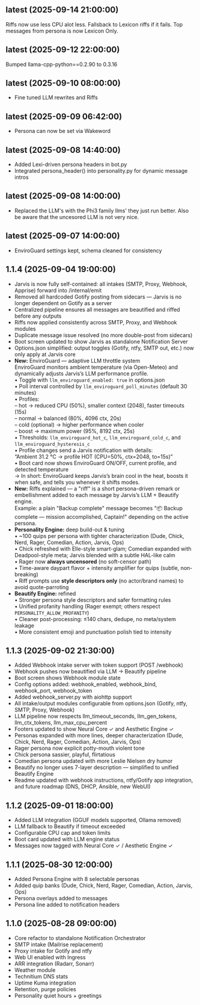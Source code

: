 ## latest (2025-09-14 21:00:00)
Riffs now use less CPU alot less.
Fallsback to Lexicon riffs if it fails.
Top messages from persona is now Lexicon Only.
## latest (2025-09-12 22:00:00)
Bumped llama-cpp-python==0.2.90 to 0.3.16
## latest (2025-09-10 08:00:00)
- Fine tuned LLM rewrites and Riffs
## latest (2025-09-09 06:42:00)
- Persona can now be set via Wakeword
## latest (2025-09-08 14:40:00)
- Added Lexi-driven persona headers in bot.py
- Integrated persona_header() into personality.py for dynamic message intros
## latest (2025-09-08 14:00:00)
- Replaced the LLM's with the Phi3 family llms' they just run better. Also be aware that the uncesored LLM is not very nice.
## latest (2025-09-07 14:00:00)
- EnviroGuard settings kept, schema cleaned for consistency
## 1.1.4 (2025-09-04 19:00:00)
- Jarvis is now fully self-contained: all intakes (SMTP, Proxy, Webhook, Apprise) forward into /internal/emit
- Removed all hardcoded Gotify posting from sidecars — Jarvis is no longer dependent on Gotify as a server
- Centralized pipeline ensures all messages are beautified and riffed before any outputs
- Riffs now applied consistently across SMTP, Proxy, and Webhook modules
- Duplicate message issue resolved (no more double-post from sidecars)
- Boot screen updated to show Jarvis as standalone Notification Server
- Options.json simplified: output toggles (Gotify, ntfy, SMTP out, etc.) now only apply at Jarvis core
- **New:** EnviroGuard — adaptive LLM throttle system  
  EnviroGuard monitors ambient temperature (via Open-Meteo) and dynamically adjusts Jarvis’s LLM performance profile.  
  • Toggle with `llm_enviroguard_enabled: true` in options.json  
  • Poll interval controlled by `llm_enviroguard_poll_minutes` (default 30 minutes)  
  • Profiles:  
    – hot → reduced CPU (50%), smaller context (2048), faster timeouts (15s)  
    – normal → balanced (80%, 4096 ctx, 20s)  
    – cold (optional) → higher performance when cooler  
    – boost → maximum power (95%, 8192 ctx, 25s)  
  • Thresholds: `llm_enviroguard_hot_c`, `llm_enviroguard_cold_c`, and `llm_enviroguard_hysteresis_c`  
  • Profile changes send a Jarvis notification with details:  
    “Ambient 31.2 °C → profile HOT (CPU=50%, ctx=2048, to=15s)”  
  • Boot card now shows EnviroGuard ON/OFF, current profile, and detected temperature  
  → In short: EnviroGuard keeps Jarvis’s brain cool in the heat, boosts it when safe, and tells you whenever it shifts modes.
- **New:** Riffs explained — a "riff" is a short persona-driven remark or embellishment added to each message by Jarvis’s LLM + Beautify engine.  
  Example: a plain "Backup complete" message becomes "📦 Backup complete — mission accomplished, Captain!" depending on the active persona.
- **Personality Engine:** deep build-out & tuning  
  • ~100 quips per persona with tighter characterization (Dude, Chick, Nerd, Rager, Comedian, Action, Jarvis, Ops)  
  • Chick refreshed with Elle-style smart-glam; Comedian expanded with Deadpool-style meta; Jarvis blended with a subtle HAL-like calm  
  • Rager now **always uncensored** (no soft-censor path)  
  • Time-aware daypart flavor + intensity amplifier for quips (subtle, non-breaking)  
  • Riff prompts use **style descriptors only** (no actor/brand names) to avoid quote-parroting
- **Beautify Engine:** refined  
  • Stronger persona style descriptors and safer formatting rules  
  • Unified profanity handling (Rager exempt; others respect `PERSONALITY_ALLOW_PROFANITY`)  
  • Cleaner post-processing: ≤140 chars, dedupe, no meta/system leakage  
  • More consistent emoji and punctuation polish tied to intensity

## 1.1.3 (2025-09-02 21:30:00)
- Added Webhook intake server with token support (POST /webhook)
- Webhook pushes now beautified via LLM → Beautify pipeline
- Boot screen shows Webhook module state
- Config options added: webhook_enabled, webhook_bind, webhook_port, webhook_token
- Added webhook_server.py with aiohttp support
- All intake/output modules configurable from options.json (Gotify, ntfy, SMTP, Proxy, Webhook)
- LLM pipeline now respects llm_timeout_seconds, llm_gen_tokens, llm_ctx_tokens, llm_max_cpu_percent
- Footers updated to show Neural Core ✓ and Aesthetic Engine ✓
- Personas expanded with more lines, deeper characterization (Dude, Chick, Nerd, Rager, Comedian, Action, Jarvis, Ops)
- Rager persona now explicit potty-mouth violent tone
- Chick persona sassier, playful, flirtatious
- Comedian persona updated with more Leslie Nielsen dry humor
- Beautify no longer uses 7-layer description — simplified to unified Beautify Engine
- Readme updated with webhook instructions, ntfy/Gotify app integration, and future roadmap (DNS, DHCP, Ansible, new WebUI)

## 1.1.2 (2025-09-01 18:00:00)
- Added LLM integration (GGUF models supported, Ollama removed)
- LLM fallback to Beautify if timeout exceeded
- Configurable CPU cap and token limits
- Boot card updated with LLM engine status
- Messages now tagged with Neural Core ✓ / Aesthetic Engine ✓

## 1.1.1 (2025-08-30 12:00:00)
- Added Persona Engine with 8 selectable personas
- Added quip banks (Dude, Chick, Nerd, Rager, Comedian, Action, Jarvis, Ops)
- Persona overlays added to messages
- Persona line added to notification headers

## 1.1.0 (2025-08-28 09:00:00)
- Core refactor to standalone Notification Orchestrator
- SMTP intake (Mailrise replacement)
- Proxy intake for Gotify and ntfy
- Web UI enabled with Ingress
- ARR integration (Radarr, Sonarr)
- Weather module
- Technitium DNS stats
- Uptime Kuma integration
- Retention, purge policies
- Personality quiet hours + greetings
